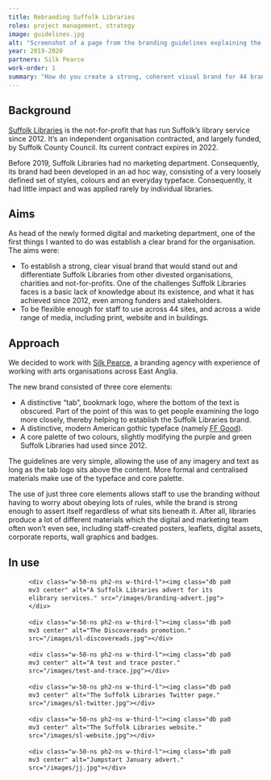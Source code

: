 ```yaml
---
title: Rebranding Suffolk Libraries
roles: project management, strategy
image: guidelines.jpg
alt: "Screenshot of a page from the branding guidelines explaining the logo."
year: 2019-2020
partners: Silk Pearce
work-order: 1
summary: "How do you create a strong, coherent visual brand for 44 branches, numerous projects and lots of online and printed materials?"
---
```


## Background

[Suffolk Libraries](https://www.suffolklibraries.co.uk/) is the not-for-profit that has run Suffolk’s library service since 2012. It’s an independent organisation contracted, and largely funded, by Suffolk County Council. Its current contract expires in 2022.

Before 2019, Suffolk Libraries had no marketing department. Consequently, its brand had been developed in an ad hoc way, consisting of a very loosely defined set of styles, colours and an everyday typeface. Consequently, it had little impact and was applied rarely by individual libraries.

## Aims

As head of the newly formed digital and marketing department, one of the first things I wanted to do was establish a clear brand for the organisation. The aims were:

- To establish a strong, clear visual brand that would stand out and differentiate Suffolk Libraries from other divested organisations, charities and not-for-profits. One of the challenges Suffolk Libraries faces is a basic lack of knowledge about its existence, and what it has achieved since 2012, even among funders and stakeholders.
- To be flexible enough for staff to use across 44 sites, and across a wide range of media, including print, website and in buildings.

## Approach

We decided to work with [Silk Pearce](https://www.silkpearce.com/), a branding agency with experience of working with arts organisations across East Anglia.

The new brand consisted of three core elements:

- A distinctive “tab”, bookmark logo, where the bottom of the text is obscured. Part of the point of this was to get people examining the logo more closely, thereby helping to establish the Suffolk Libraries brand.
- A distinctive, modern American gothic typeface (namely [FF Good](https://www.fontshop.com/families/ff-good)).
- A core palette of two colours, slightly modifying the purple and green Suffolk Libraries had used since 2012.

The guidelines are very simple, allowing the use of any imagery and text as long as the tab logo sits above the content. More formal and centralised materials make use of the typeface and core palette.

The use of just three core elements allows staff to use the branding without having to worry about obeying lots of rules, while the brand is strong enough to assert itself regardless of what sits beneath it. After all, libraries produce a lot of different materials which the digital and marketing team often won’t even see, including staff-created posters, leaflets, digital assets, corporate reports, wall graphics and badges.

## In use

<figure class="flex-ns flex-wrap-ns items-center-ns">

	<div class="w-50-ns ph2-ns w-third-l"><img class="db pa0 mv3 center" alt="A Suffolk Libraries advert for its elibrary services." src="/images/branding-advert.jpg"></div>

	<div class="w-50-ns ph2-ns w-third-l"><img class="db pa0 mv3 center" alt="The Discovereads promotion." src="/images/sl-discovereads.jpg"></div>

	<div class="w-50-ns ph2-ns w-third-l"><img class="db pa0 mv3 center" alt="A test and trace poster." src="/images/test-and-trace.jpg"></div>

	<div class="w-50-ns ph2-ns w-third-l"><img class="db pa0 mv3 center" alt="The Suffolk Libraries Twitter page." src="/images/sl-twitter.jpg"></div>

	<div class="w-50-ns ph2-ns w-third-l"><img class="db pa0 mv3 center" alt="The Suffolk Libraries website." src="/images/sl-website.jpg"></div>

	<div class="w-50-ns ph2-ns w-third-l"><img class="db pa0 mv3 center" alt="Jumpstart January advert." src="/images/jj.jpg"></div>

</figure>
